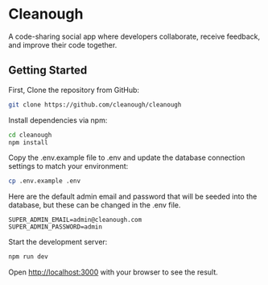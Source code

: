 # Cleanough

A code-sharing social app where developers collaborate, receive feedback, and improve their code together.

## Getting Started 

First, Clone the repository from GitHub:

```bash
git clone https://github.com/cleanough/cleanough
```
Install dependencies via npm:
```bash
cd cleanough
npm install
```
Copy the .env.example file to .env and update the database connection settings to match your environment:
```bash
cp .env.example .env
```
Here are the default admin email and password that will be seeded into the database, but these can be changed in the .env file.
```env
SUPER_ADMIN_EMAIL=admin@cleanough.com
SUPER_ADMIN_PASSWORD=admin
```
Start the development server:
```bash
npm run dev
```

Open [http://localhost:3000](http://localhost:3000) with your browser to see the result.

